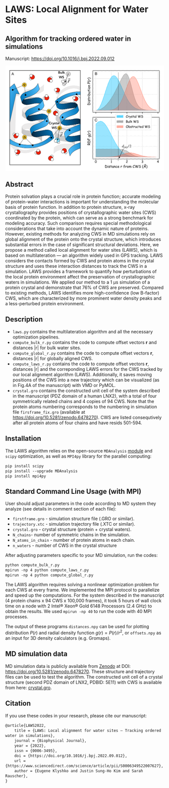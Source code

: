 # LAWS: Local Alignment for Water Sites
## Algorithm for tracking ordered water in simulations 

Manuscript: https://doi.org/10.1016/j.bpj.2022.09.012

<img align ="center" src="Fig2.png" width="600">

## Abstract

Protein solvation plays a crucial role in protein function; accurate modeling of protein-water interactions is important for understanding the molecular basis of protein function. In addition to protein structure, x-ray crystallography provides positions of crystallographic water sites (CWS) coordinated by the protein, which can serve as a strong benchmark for modeling accuracy. Such comparison requires special methodological considerations that take into account the dynamic nature of proteins. However, existing methods for analyzing CWS in MD simulations rely on global alignment of the protein onto the crystal structure, which introduces substantial errors in the case of significant structural deviations. Here, we propose a method called local alignment for water sites (LAWS), which is based on multilateration — an algorithm widely used in GPS tracking. LAWS considers the contacts formed by CWS and protein atoms in the crystal structure and uses these interaction distances to track the CWS in a simulation. LAWS provides a framework to quantify how perturbations of the local protein environment affect the preservation of crystallographic waters in simulations. We applied our method to a 1 µs simulation of a protein crystal and demonstrate that 76% of CWS are preserved. Compared to existing methods, LAWS identifies more high-confidence (low B-factor) CWS, which are characterized by more prominent water density peaks and a less-perturbed protein environment.

## Description
- `laws.py` contains the multilateration algorithm and all the necessary optimization pipelines.
- `compute_bulk_r.py` contains the code to compute offset vectors **r** and distances |r| for bulk water sites.
- `compute_global_r.py` contains the code to compute offset vectors **r**, distances |r| for globally aligned CWS.
- `compute_laws_r.py` contains the code to compute offset vectors **r**, distances |r| and the correponding LAWS errors for the CWS tracked by our local alignment algorithm (LAWS). Additionally, it saves moving positions of the CWS into a new trajectory which can be visualized (as in Fig.4A of the manuscript) with VMD or PyMOL.
- `crystal.gro` contains the constructed unit cell of the system described in the manuscript (PDZ domain of a human LNX2), with a total of four symmetrically related chains and 4 copies of 94 CWS. Note that the protein atoms numbering corresponds to the numbering in simulation file `firsframe_fix.gro` (available at https://doi.org/10.5281/zenodo.6478270). CWS are listed consequtively after all protein atoms of four chains and have resids 501-594. 


## Installation

The LAWS algorithm relies on the open-source `MDAnalysis` [module](https://www.mdanalysis.org/) and `scipy` optimization, as well as `MPI4py` library for the parallel computing: 

```
pip install scipy
pip install --upgrade MDAnalysis
pip install mpi4py
```

## Standard Command Line Usage (with MPI)

User should adjust parameters in the code according to MD system they analyze (see details in comment section of each file): 
- `firstframe.gro` - simulation structure file (.GRO or similar).
- `trajectory.xtc` - simulation trajectory file (.XTC or similar).
- `crystal.gro` - crystal structure (protein + crystal waters).
- `N_chains`- number of symmetric chains in the simulation.
- `N_atoms_in_chain` - number of protein atoms in each chain.
- `n_waters` - number of CWS in the crystal structure

After adjusting parameters specific to your MD simulation, run the codes:
```
python compute_bulk_r.py
mpirun -np 4 python compute_laws_r.py
mpirun -np 4 python compute_global_r.py
```
The LAWS algorithm requires solving a nonlinear optimization problem for each CWS at every frame. We implemented the MPI protocol to parallelize and speed up the computations. For the system described in the manuscript (4 protein chains x 94 CWS x 100,000 frames), it took 5 hours of wall clock time on a node with 2 Intel® Xeon® Gold 6148 Processors (2.4 GHz) to obtain the results. We used `mpirun -np 40` to run the code with 40 MPI processes. 

The output of these programs `distances.npy` can be used for plotting distribution $P(r)$ and radial density function $g(r) = P(r) / r^2$, or `offsets.npy` as an input for 3D density calculators (e.g. Gromaps). 

## MD simulation data
MD simulation data is publicly available from [Zenodo](https://doi.org/10.5281/zenodo.6478270) at DOI: https://doi.org/10.5281/zenodo.6478270. These structure and trajectory files can be used to test the algorithm. The constructed unit cell of a crystal structure (second PDZ domain of LNX2, PDBID: 5E11) with CWS is available from here: [crystal.gro](https://github.com/rauscher-lab/LAWS/blob/main/crystal.gro).

## Citation
If you use these codes in your research, please cite our manuscript:
```
@article{LAWS2022,
	title = {LAWS: Local alignment for water sites – Tracking ordered water in simulations},
	journal = {Biophysical Journal},
	year = {2022},
	issn = {0006-3495},
	doi = {https://doi.org/10.1016/j.bpj.2022.09.012},
	url = {https://www.sciencedirect.com/science/article/pii/S0006349522007627},
	author = {Eugene Klyshko and Justin Sung-Ho Kim and Sarah Rauscher},
}

```
